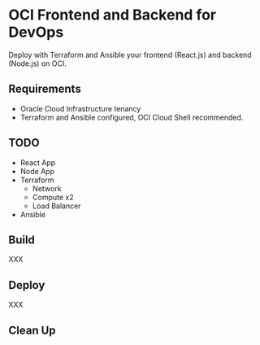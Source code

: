 # OCI Frontend and Backend for DevOps

Deploy with Terraform and Ansible your frontend (React.js) and backend (Node.js) on OCI.

## Requirements

- Oracle Cloud Infrastructure tenancy
- Terraform and Ansible configured, OCI Cloud Shell recommended.

## TODO

- React App
- Node App
- Terraform
  - Network
  - Compute x2
  - Load Balancer
- Ansible

## Build

XXX

## Deploy

XXX

## Clean Up